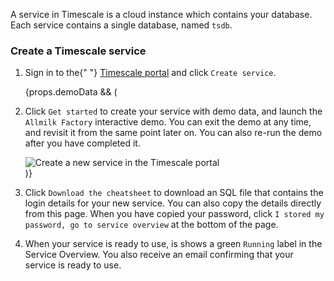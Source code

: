 A service in Timescale is a cloud instance which contains your database.
Each service contains a single database, named `tsdb`.

<Procedure>

### Create a Timescale service

<ol>
  <li>
    <p>
      Sign in to the{" "}
      <a href="https://console.cloud.timescale.com/">Timescale portal</a> and click <code>Create service</code>.
    </p>
  </li>
  {props.demoData && (
    <li>
      <p>
        Click <code>Get started</code> to create your service with demo data, and
        launch the <code>Allmilk Factory</code> interactive demo. You can exit
        the demo at any time, and revisit it from the same point later on. You
        can also re-run the demo after you have completed it.
      </p>
      <img
        class="main-content__illustration"
        width={1375} height={944}
        src="https://assets.timescale.com/docs/images/tsc-create-service-demo.png"
        alt="Create a new service in the Timescale portal"
      />
    </li>
  )}
  <li>
    <p>
      Click <code>Download the cheatsheet</code> to download an SQL file that
      contains the login details for your new service. You can also copy the
      details directly from this page. When you have copied your password,
      click <code>I stored my password, go to service overview</code>
      at the bottom of the page.
    </p>
  </li>
    <li>
    <p>
      When your service is ready to use, is shows a green <code>Running</code>
      label in the Service Overview. You also receive an email confirming that
      your service is ready to use.
    </p>
  </li>
</ol>

</Procedure>
